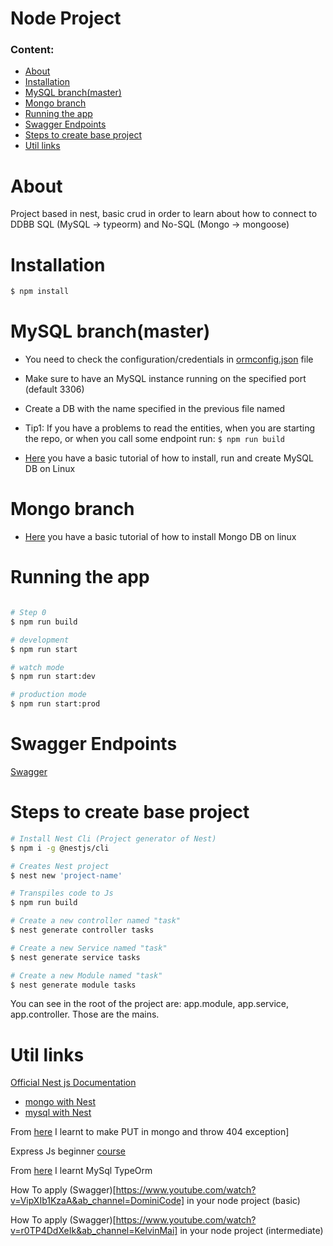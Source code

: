 # Node Project

### Content:

- [About](#about)
- [Installation](#installation)
- [MySQL branch(master)](<#mysql-branch(master)>)
- [Mongo branch](#mongo-branch)
- [Running the app](#running-the-app)
- [Swagger Endpoints](#swagger-endpoints)
- [Steps to create base project](#steps-to-create-base-project)
- [Util links](#util-links)

# About

Project based in nest, basic crud in order to learn about how to connect to DDBB SQL (MySQL -> typeorm) and No-SQL (Mongo -> mongoose)

# Installation

```bash
$ npm install
```

# MySQL branch(master)

- You need to check the configuration/credentials in [ormconfig.json](https://github.com/csulak/node/blob/master/ormconfig.json) file

- Make sure to have an MySQL instance running on the specified port (default 3306)

- Create a DB with the name specified in the previous file named

- Tip1: If you have a problems to read the entities, when you are starting the repo, or when you call some endpoint run: `$ npm run build`

- [Here](https://www.youtube.com/watch?v=TG6WAnyeDRw&ab_channel=linuxhint) you have a basic tutorial of how to install, run and create MySQL DB on Linux

# Mongo branch

- [Here](https://www.youtube.com/watch?v=JTvGImRESzg&ab_channel=ATOM) you have a basic tutorial of how to install Mongo DB on linux

# Running the app

```bash

# Step 0
$ npm run build

# development
$ npm run start

# watch mode
$ npm run start:dev

# production mode
$ npm run start:prod
```

# Swagger Endpoints

[Swagger](http://localhost:3000/api/docs/#/)

# Steps to create base project

```bash
# Install Nest Cli (Project generator of Nest)
$ npm i -g @nestjs/cli

# Creates Nest project
$ nest new 'project-name'

# Transpiles code to Js
$ npm run build

# Create a new controller named "task"
$ nest generate controller tasks

# Create a new Service named "task"
$ nest generate service tasks

# Create a new Module named "task"
$ nest generate module tasks

```

You can see in the root of the project are: app.module, app.service, app.controller. Those are the mains.

# Util links

[Official Nest js Documentation](https://docs.nestjs.com/)

- [mongo with Nest ](https://docs.nestjs.com/techniques/database)
- [mysql with Nest](https://docs.nestjs.com/techniques/mongodb)

From [here](https://www.youtube.com/watch?v=ulfU5vY6I78&ab_channel=Academind) I learnt to make PUT in mongo and throw 404 exception]

Express Js beginner [course](https://www.youtube.com/watch?v=794Q71KVw1k&ab_channel=Fazt)

From [here](https://www.youtube.com/watch?v=pCxL1sdjeCc&ab_channel=FaztCode) I learnt MySql TypeOrm

How To apply (Swagger)[https://www.youtube.com/watch?v=VipXIb1KzaA&ab_channel=DominiCode] in your node project (basic)

How To apply (Swagger)[https://www.youtube.com/watch?v=r0TP4DdXeIk&ab_channel=KelvinMai] in your node project (intermediate)

